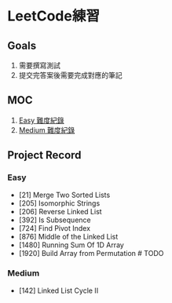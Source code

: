 # LeetCode練習
## Goals
1. 需要撰寫測試
2. 提交完答案後需要完成對應的筆記

## MOC
1. [Easy 難度紀錄](record/easy.md)
2. [Medium 難度紀錄](record/medium.md)

## Project Record
### Easy
- [21] Merge Two Sorted Lists
- [205] Isomorphic Strings
- [206] Reverse Linked List
- [392] Is Subsequence
- [724] Find Pivot Index
- [876] Middle of the Linked List
- [1480] Running Sum Of 1D Array
- [1920] Build Array from Permutation  # TODO

### Medium
- [142] Linked List Cycle II